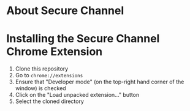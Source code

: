 # About Secure Channel

# Installing the Secure Channel Chrome Extension

1. Clone this repository
2. Go to `chrome://extensions`
3. Ensure that "Developer mode" (on the top-right hand corner of the window) is checked
4. Click on the "Load unpacked extension..." button
5. Select the cloned directory
